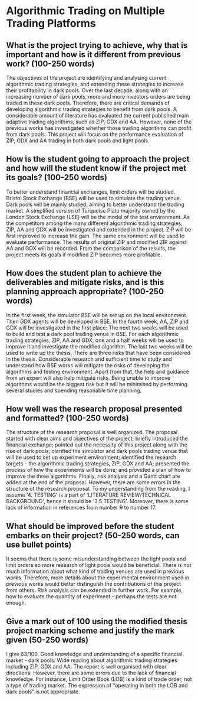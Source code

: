 # Algorithmic Trading on Multiple Trading Platforms

## What is the project trying to achieve, why that is important and how is it different from previous work? (100-250 words)

The objectives of the project are identifying and analysing current algorithmic trading strategies, and extending these strategies to increase their profitability in dark pools. Over the last decade, along with an increasing number of dark pools, more and more investors orders are being traded in these dark pools. Therefore, there are critical demands of developing algorithmic trading strategies to benefit from dark pools. A considerable amount of literature has evaluated the current published main adaptive trading algorithms, such as ZIP, GDX and AA. However, none of the previous works has investigated whether those trading algorithms can profit from dark pools. This project will focus on the performance evaluation of ZIP, GDX and AA trading in both dark pools and light pools.

## How is the student going to approach the project and how will the student know if the project met its goals? (100-250 words)

To better understand financial exchanges, limit orders will be studied. Bristol Stock Exchange (BSE) will be used to simulate the trading venue. Dark pools will be mainly studied, aiming to better understand the trading market. A simplified version of Turquoise Plato majority owned by the London Stock Exchange (LSE) will be the model of the test environment. As the competitors among the many different algorithmic trading strategies, ZIP, AA and GDX will be investigated and extended in the project. ZIP will be first improved to increase the gain. The same environment will be used to evaluate performance. The results of original ZIP and modified ZIP against AA and GDX will be recorded. From the comparison of the results, the project meets its goals if modified ZIP becomes more profitable.

## How does the student plan to achieve the deliverables and mitigate risks, and is this planning approach appropriate? (100-250 words)

In the first week, the simulator BSE will be set up on the local environment. Then GDX agents will be developed in BSE. In the fourth week, AA, ZIP and GDX will be investigated in the first place. The next two weeks will be used to build and test a dark pool trading venue in BSE. For each algorithmic trading strategies, ZIP, AA and GDX, one and a half weeks will be used to improve it and investigate the modified algorithm. The last two weeks will be used to write up the thesis. There are three risks that have been considered in the thesis. Considerable research and sufficient time to study and understand how BSE works will mitigate the risks of developing the algorithms and testing environment. Apart from that, the help and guidance from an expert will also help mitigate risks. Being unable to improve algorithms would be the biggest risk but it will be minimised by performing several studies and spending reasonable time planning.

## How well was the research proposal presented and formatted? (100-250 words)

The structure of the research proposal is well organized. The proposal started with clear aims and objectives of the project; briefly introduced the financial exchange; pointed out the necessity of this project along with the rise of dark pools; clarified the simulator and dark pools trading venue that will be used to set up experiment environment; identified the research targets - the algorithmic trading strategies, ZIP, GDX and AA; presented the process of how the experiments will be done; and provided a plan of how to improve the three algorithms. Finally, risk analysis and a Gantt chart are added at the end of the proposal. However, there are some errors in the structure of the research proposal. To my understanding from the reading, I assume '4. TESTING' is a part of 'LITERATURE REVIEW/TECHNICAL BACKGROUND', hence it should be '3.5 TESTING'. Moreover, there is some lack of information in references from number 9 to number 17.

## What should be improved before the student embarks on their project? (50-250 words, can use bullet points)

It seems that there is some misunderstanding between the light pools and limit orders so more research of light pools would be beneficial. There is not much information about what kind of trading venues are used in previous works. Therefore, more details about the experimental environment used in previous works would better distinguish the contributions of this project from others. Risk analysis can be extended in further work. For example, how to evaluate the quantity of experiment - perhaps the tests are not enough.

## Give a mark out of 100 using the modified thesis project marking scheme and justify the mark given (50-250 words)

I give 63/100.
Good knowledge and understanding of a specific financial market - dark pools. Wide reading about algorithmic trading strategies including ZIP, GDX and AA. The report is well organised with clear directions. However, there are some errors due to the lack of financial knowledge. For instance, Limit Order Book (LOB) is a kind of trade order, not a type of trading market. The expression of “operating in both the LOB and dark pools” is not appropriate.